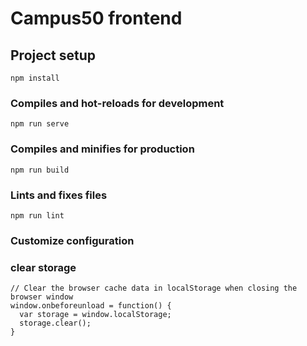 # Campus50 frontend

## Project setup

```
npm install
```

### Compiles and hot-reloads for development

```
npm run serve
```

### Compiles and minifies for production

```
npm run build
```

### Lints and fixes files

```
npm run lint
```

### Customize configuration

### clear storage

```
// Clear the browser cache data in localStorage when closing the browser window
window.onbeforeunload = function() {
  var storage = window.localStorage;
  storage.clear();
}
```
